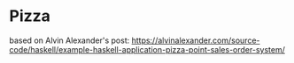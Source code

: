 # Pizza

based on Alvin Alexander's post: 
https://alvinalexander.com/source-code/haskell/example-haskell-application-pizza-point-sales-order-system/

